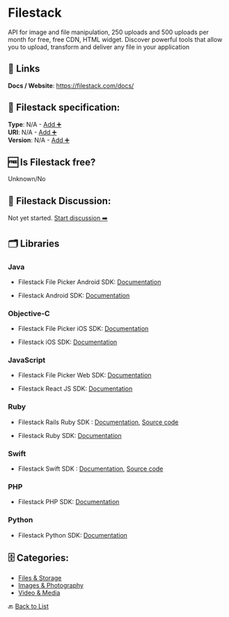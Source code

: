 # Filestack
API for image and file manipulation, 250 uploads and 500 uploads per month for free, free CDN, HTML widget. Discover powerful tools that allow you to upload, transform and deliver any file in your application

##  🔗 Links
**Docs / Website**: https://filestack.com/docs/

## 🧬 Filestack specification:
**Type**: N/A - [Add ➕](https://github.com/apis-list/apis-list/edit/main/apis-list.yaml)  
**URI**: N/A - [Add ➕](https://github.com/apis-list/apis-list/edit/main/apis-list.yaml)  
**Version**: N/A - [Add ➕](https://github.com/apis-list/apis-list/edit/main/apis-list.yaml)

## 🆓 Is Filestack free?
 Unknown/No 

## 💬 Filestack Discussion:
Not yet started. [Start discussion ➡️](https://github.com/apis-list/apis-list/discussions/new)

## 🗂️ Libraries
### Java
- Filestack File Picker Android SDK: [Documentation](https://github.com/filestack/filestack-android/)

- Filestack Android SDK: [Documentation](https://github.com/filestack/filepicker-android)

### Objective-C
- Filestack File Picker iOS SDK: [Documentation](https://www.filestack.com/docs/api/sdk/ios/)

- Filestack iOS SDK: [Documentation](https://github.com/filestack/filestack-ios)

### JavaScript
- Filestack File Picker Web SDK: [Documentation](https://www.filestack.com/docs/concepts/pickers/web/)

- Filestack React JS SDK: [Documentation](https://github.com/filestack/filestack-react)

### Ruby
- Filestack Rails Ruby SDK : [Documentation](https://www.filestack.com/docs/api/sdks), [Source code](https://github.com/filestack/filestack-rails)

- Filestack Ruby SDK: [Documentation](https://github.com/filestack/filestack-ruby)

### Swift
- Filestack Swift SDK : [Documentation](https://www.filestack.com/docs/api/sdk/swift), [Source code](https://github.com/filestack/filestack-swift)

### PHP
- Filestack PHP SDK: [Documentation](https://github.com/filestack/filestack-php)

### Python
- Filestack Python SDK: [Documentation](https://github.com/filestack/filestack-python)


## 🗄️ Categories:
- [Files & Storage](https://github.com/apis-list/apis-list#files--storage-)
- [Images & Photography](https://github.com/apis-list/apis-list#images--photography-)
- [Video & Media](https://github.com/apis-list/apis-list#video--media-)

🔙  [Back to List](https://github.com/apis-list/apis-list)
